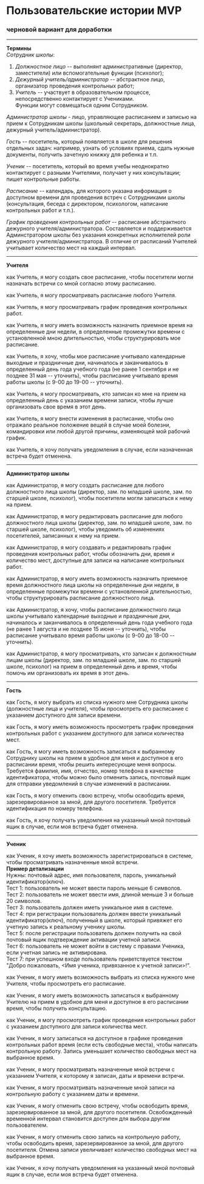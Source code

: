 # Пользовательские истории MVP
### черновой вариант для доработки

***
**Термины**<br>
*Сотрудник школы*: 
1) *Должностное лицо* -- выполнянт административные (директор, заместители) или вспомогательные функции (психолог);
2) *Дежурный учитель/администратор* -- абстрактное лицо, организатор проведения контрольных работ;
3) *Учитель* -- участвует в образовательном процессе, непосредственно контактирует с Учениками.
<br> Функции могут совмещаться одним Сотрудником. 

*Администратор школы* - лицо, управляющее расписанием и записью на прием к Сотрудникам школы (школьный секретарь, должностные лица, дежурный учитель/администратор).

*Гость* -- посетитель, который появляется в школе для решения отдельных задач: например, узнать об условиях приема, сдать нужные документы, получить зачетную книжку для ребенка и т.п.

*Ученик* -- посетитель, который во время учебы неоднократно контактирует с разными Учителями, получает у них консультации; пишет контрольные работы.

*Pасписание* -- календарь, для которого указана информация о доступном времени для проведения встреч с Сотрудниками школы (консультация, беседа с директором, психологом, написание контрольных работ и т.п.).

*График проведения контрольных работ* -- расписание абстрактного дежурного учителя/администратора. Составляется и поддерживается Админстратором школы без указания конкретных исполнителей роли дежурного учителя/администратора. В отличие от расписаний Учителей учитывает количество мест на каждый интервал.

*** 
**Учителя**

как Учитель, я могу создать свое расписание, чтобы посетители могли назначать встречи со мной согласно этому расписанию.

как Учитель, я могу просматривать расписание любого Учителя.

как Учитель, я могу просматривать график проведения контрольных работ.

как Учитель, я могу иметь возможность назначить приемное время на определенные дни недели, в определенные промежутки времени с установленной мною длительностью, чтобы структурировать мое расписание.

как Учитель, я хочу, чтобы мое расписание учитывало календарные выходные и праздничные дни, начиналось и заканчивалось в определенный день года учебного года (не ранее 1 сентября и не позднее 31 мая -- уточнить), чтобы расписание учитывало время работы школы (с 9-00 до 19-00 -- уточнить). 

как Учитель, я могу просматривать, кто записан ко мне на прием на определенный день с указанием времени записи, чтобы лучше организовать свое время в этот день. 

как Учитель, я могу внести изменения в расписание, чтобы оно отражало реальное положение вещей в случае моей болезни, командировки или любой другой причины, изменяющей мой рабочий график. 

как Учитель, я хочу получать уведомления в случае, если назначенная встреча будет отменена.

***
**Администратор школы**

как Администратор, я могу создать расписание для любого должностного лица школы (директор, зам. по младшей школе, зам. по старшей школе, психолог), чтобы посетители могли записаться к нему на прием.

как Администратор, я могу редактировать расписание для любого должностного лица школы (директор, зам. по младшей школе, зам. по старшей школе, психолог), чтобы уведомить об изменениях посетителей, записанных к нему на прием.

как Администратор, я могу создавать и редактировать график проведения контрольных работ, чтобы обозначить дни, время и количество мест, доступные для записи на написание контрольных работ.

как Администратор, я могу иметь возможность назначить приемное время должностного лица школы на определенные дни недели, в определенные промежутки времени с установленной длительностью, чтобы структурировать расписание должностного лица.

как Администратор, я хочу, чтобы расписание должностного лица школы учитывало календарные выходные и праздничные дни, начиналось и заканчивалось в определенный день года учебного года (не ранее 1 августа и не позднее 15 июня -- уточнить), чтобы расписание учитывало время работы школы (с 9-00 до 18-00 -- уточнить). 

как Администратор, я могу просматривать, кто записан к должностным лицам школы (директор, зам. по младшей школе, зам. по старшей школе, психолог) на прием в определенный день и время, чтобы помочь им организовать их время в этот день. 

***
**Гость**

как Гость, я могу выбрать из списка нужного мне Сотрудника школы (должностные лица и учителя), чтобы просмотреть его расписание с указанием доступного для записи времени.

как Гость, я могу иметь возможность просмотреть график проведения контрольных работ с указанием доступного для записи количества мест.

как Гость, я могу иметь возможность записаться к выбранному Сотруднику школы на прием в удобное для меня и доступное в его расписании время, чтобы решить интересующие меня вопросы. 
Требуется фамилия, имя, отчество, номер телефона в качестве идентификатора, чтобы можно было отменить запись, почтовый ящик для отправки уведомлений в случае изменений в расписании. 

как Гость, я могу отменить свою встречу, чтобы освободить время, зарезервированное за мной, для другого посетителя.
Требуется идентификация по номеру телефона.

как Гость, я хочу получать уведомления на указанный мной почтовый ящик в случае, если моя встреча будет отменена.

***
**Ученик**

как Ученик, я хочу иметь возможность зарегистрироваться в системе, чтобы просматривать назначенные мной встречи.<br>
**Пример детализации**<br>
Нужны: почтовый адрес, имя пользователя, пароль, уникальный идентификатор(ключ).<br>
Тест 1: пользователь не может ввести пароль меньше 6 символов.<br>
Тест 2: пользователь не может ввести имя, длиной меньше 3 и больше 20 символов.<br>
Тест 3: пользователь должен иметь уникальное имя в системе.<br>
Тест 4: при регистрации пользователь должен ввести уникальный идентификатор(ключ), полученный в школе, который привяжет его учетную запись к реальному ученику школы. <br>
Тест 5: после регистрации пользователь должен получить на свой почтовый ящик подтверждение активации учетной записи.<br>
Тест 6: пользователь не может войти в систему с правами Ученика, если учетная запись не активирована.<br>
Тест 7: при успешном входе пользователь приветствуется текстом "Добро пожаловать, <Имя ученика, привязанное к учетной записи>!".<br>

как Ученик, я могу иметь возможность выбрать из списка нужного мне Учителя, чтобы просмотреть его расписание.

как Ученик, я могу иметь возможность записаться к выбранному Учителю на прием в удобное для меня и доступное в его расписании время, чтобы получить консультацию.

как Ученик, я могу просмотреть график проведения контрольных работ с указанием доступного для записи количества мест.

как Ученик, я могу записаться на доступное в графике проведения контрольных работ время (если есть свободные места), чтобы написать контрольную работу. 
Запись уменьшает количество свободных мест на выбранное время.

как Ученик, я могу просматривать назначенные мной встречи с указанием Учителя, к которому я записан, даты и времени встречи. 

как Ученик, я могу просматривать назначенные мной записи на контрольную работу с указанием даты и времени.

как Ученик, я могу отменить свою встречу, чтобы освободить время, зарезервированное за мной, для другого посетителя. Освобожденный временной интервал становится доступен для выбора другим пользователем.

как Ученик, я могу отменить свою запись на контрольную работу, чтобы освободить время, зарезервированное за мной, для другого посетителя. Отмена записи увеличивает количество свободных мест на выбранное время.

как Ученик, я хочу получать уведомления на указанный мной почтовый ящик в случае, если моя встреча будет отменена.
